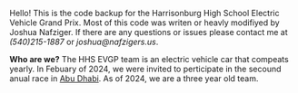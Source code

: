 Hello! This is the code backup for the Harrisonburg High School Electric Vehicle Grand Prix.
Most of this code was writen or heavly modifiyed by Joshua Nafziger. If there are any questions or issues please contact me at _(540)215-1887_ or _joshua@nafzigers.us_. 

**Who are we?**
The HHS EVGP team is an electric vehicle car that compeats yearly. In Febuary of 2024, we were invited to perticipate in the secound anual race in [Abu Dhabi](https://fmc.globaleee.org/). As of 2024, we are a three year old team. 
